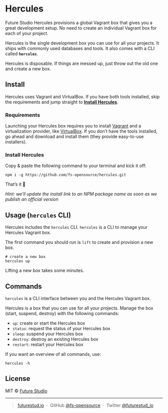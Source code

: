 # Hercules
Future Studio Hercules provisions a global Vagrant box that gives you a great development setup. No need to create an individual Vagrant box for each of your project.

Hercules is the single development box you can use for all your projects. It ships with commonly used databases and tools. It also comes with a CLI called **`hercules`**.

Hercules is disposable. If things are messed up, just throw out the old one and create a new box.


## Install
Hercules uses Vagrant and VirtualBox. If you have both tools installed, skip the requirements and jump straight to **[Install Hercules](https://github.com/fs-opensource/hercules/tree/develop#install-hercules)**.


### Requirements
Launching your Hercules box requires you to install [Vagrant](https://www.vagrantup.com/downloads.html) and a virtualization provider, like [VirtualBox](https://www.virtualbox.org/wiki/Downloads). If you don’t have the tools installed, go ahead and download and install them (they provide easy-to-use installers).


### Install Hercules
Copy & paste the following command to your terminal and kick it off:

```
npm i -g https://github.com/fs-opensource/hercules.git
```

That’s it 🚀

*Hint: we’ll update the install link to an NPM package name as soon as we publish an official version*

## Usage (`hercules` CLI)
Hercules includes the `hercules` CLI. `hercules` is a CLI to manage your Hercules Vagrant box.

The first command you should run is `lift` to create and provision a new box.

```
# create a new box
hercules up
```

Lifting a new box takes some minutes.


## Commands
`hercules` is a CLI interface between you and the Hercules Vagrant box.

Hercules is a box that you can use for all your projects. Manage the box (start, suspend, destroy) with the following commands:

- `up`: create or start the Hercules box
- `status`: request the status of your Hercules box
- `sleep`: suspend your Hercules box
- `destroy`: destroy an existing Hercules box
- `restart`: restart your Hercules box

If you want an overview of all commands, use:

```
hercules -h
```


## License

MIT © [Future Studio](https://futurestud.io)

---

> [futurestud.io](https://futurestud.io) &nbsp;&middot;&nbsp;
> GitHub [@fs-opensource](https://github.com/fs-opensource/) &nbsp;&middot;&nbsp;
> Twitter [@futurestud_io](https://twitter.com/futurestud_io)
